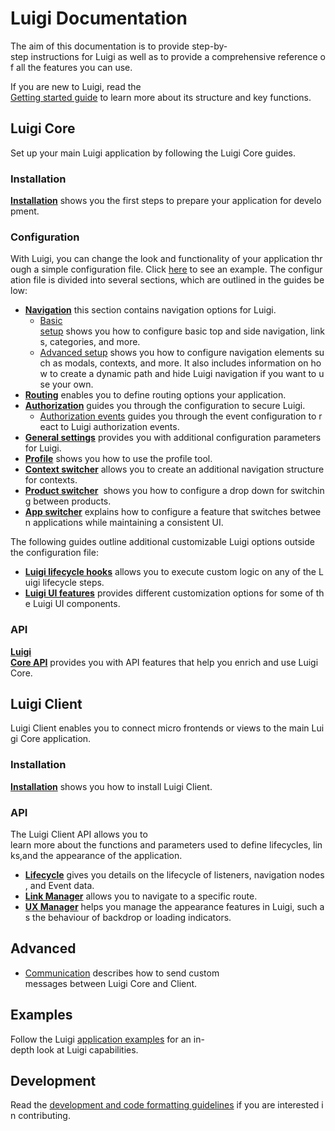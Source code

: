# Luigi Documentation

The aim of this documentation is to provide step-by-step instructions for Luigi as well as to provide a comprehensive reference of all the features you can use.

If you are new to Luigi, read the [Getting started guide](getting-started.md) to learn more about its structure and key functions.

## Luigi Core

Set up your main Luigi application by following the Luigi Core guides.

### Installation

[**Installation**](application-setup.md) shows you the first steps to prepare your application for development.

### Configuration

With Luigi, you can change the look and functionality of your application through a simple configuration file. Click [here](navigation-configuration-example.md) to see an example. The configuration file is divided into several sections, which are outlined in the guides below:

* [**Navigation**](navigation-overview.md) this section contains navigation options for Luigi.
    * [Basic setup](navigation-configuration.md) shows you how to configure basic top and side navigation, links, categories, and more.
    * [Advanced setup](navigation-parameters-reference.md) shows you how to configure navigation elements such as modals, contexts, and more. It also includes information on how to create a dynamic path and hide Luigi navigation if you want to use your own. 
* [**Routing**](routing.md) enables you to define routing options your application.
* [**Authorization**](authorization-configuration.md) guides you through the configuration to secure Luigi.
    * [Authorization events](authorization-events.md) guides you through the event configuration to react to Luigi authorization events.
* [**General settings**](general-settings.md) provides you with additional configuration parameters for Luigi.
* [**Profile**](profile.md) shows you how to use the profile tool.
* [**Context switcher**](context-switcher.md) allows you to create an additional navigation structure for contexts.
* [**Product switcher**](product-switcher.md)  shows you how to configure a drop down for switching between products.
* [**App switcher**](app-swticher.md) explains how to configure a feature that switches between applications while maintaining a consistent UI.

The following guides outline additional customizable Luigi options outside the configuration file:

* [**Luigi lifecycle hooks**](lifecycle-hooks.md) allows you to execute custom logic on any of the Luigi lifecycle steps.
* [**Luigi UI features**](luigi-ux-features.md) provides different customization options for some of the Luigi UI components.

### API

[**Luigi Core API**](luigi-core-api.md) provides you with API features that help you enrich and use Luigi Core.


## Luigi Client

Luigi Client enables you to connect micro frontends or views to the main Luigi Core application.

### Installation

[**Installation**](client/readme.md) shows you how to install Luigi Client.

### API

The Luigi Client API allows you to learn more about the functions and parameters used to define lifecycles, links,and the appearance of the application.

* [**Lifecycle**](luigi-client-api.md#lifecycle) gives you details on the lifecycle of listeners, navigation nodes, and Event data.
* [**Link Manager**](luigi-client-api.md#linkmanager) allows you to navigate to a specific route.
* [**UX Manager**](luigi-client-api.md#uxmanager) helps you manage the appearance features in Luigi, such as the behaviour of backdrop or loading indicators.

## Advanced
* [Communication](communication.md) describes how to send custom messages between Luigi Core and Client.

## Examples

Follow the Luigi [application examples](../core/examples/README.md) for an in-depth look at Luigi capabilities.

## Development

Read the [development and code formatting guidelines](https://github.com/SAP/luigi#development) if you are interested in contributing.
